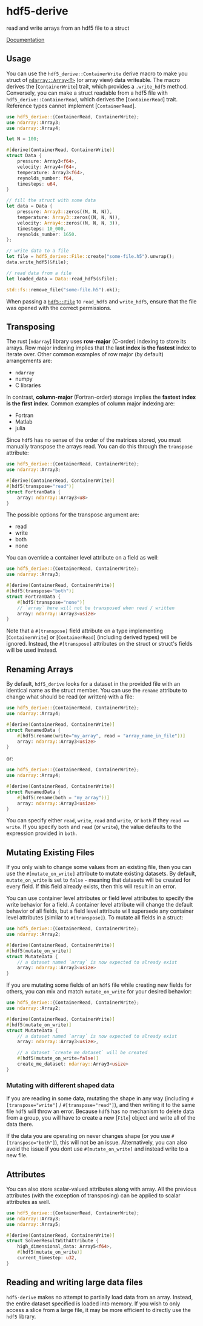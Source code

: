 # hdf5-derive

read and write arrays from an hdf5 file to a struct

[Documentation](https://fluid-dynamics-group.github.io/hdf5-derive-docs/hdf5_derive/index.html)

## Usage

You can use the `hdf5_derive::ContainerWrite` derive macro to make you struct of [`ndarray::Array<T>`](`ndarray::Array`) (or array view) data writeable. The macro
derives the [`ContainerWrite`] trait, which provides a `.write_hdf5` method. Conversely, you can make a struct readable from a hdf5 file with `hdf5_derive::ContainerRead`,
which derives the [`ContainerRead`] trait. Reference types cannot implement [`ContainerRead`].

```rust
use hdf5_derive::{ContainerRead, ContainerWrite};
use ndarray::Array3;
use ndarray::Array4;

let N = 100;

#[derive(ContainerRead, ContainerWrite)]
struct Data {
	pressure: Array3<f64>,
	velocity: Array4<f64>,
	temperature: Array3<f64>,
	reynolds_number: f64,
	timesteps: u64,
}

// fill the struct with some data
let data = Data {
	pressure: Array3::zeros((N, N, N)),
	temperature: Array3::zeros((N, N, N)),
	velocity: Array4::zeros((N, N, N, 3)),
	timesteps: 10_000,
	reynolds_number: 1650.
};

// write data to a file
let file = hdf5_derive::File::create("some-file.h5").unwrap();
data.write_hdf5(&file);

// read data from a file
let loaded_data = Data::read_hdf5(&file);

std::fs::remove_file("some-file.h5").ok();
```

When passing a [`hdf5::File`](hdf5::File) to `read_hdf5` and `write_hdf5`, ensure that the 
file was opened with the correct permissions.

## Transposing

The rust [`ndarray`] library uses **row-major** (C-order) indexing to store its arrays. Row major indexing
implies that the **last index is the fastest** index to iterate over. Other common examples of row major (by default)
arrangements are:

* `ndarray`
* numpy
* C libraries

In contrast, **column-major** (Fortran-order) storage implies the **fastest index is the first index**. Common 
examples of column major indexing are:

* Fortran
* Matlab
* julia

Since `hdf5` has no sense of the order of the matrices stored, you must manually transpose the arrays read. You can do this through
the `transpose` attribute:

```rust
use hdf5_derive::{ContainerRead, ContainerWrite};
use ndarray::Array3;

#[derive(ContainerRead, ContainerWrite)]
#[hdf5(transpose="read")]
struct FortranData {
	array: ndarray::Array3<u8>
}
```

The possible options for the transpose argument are:

* read
* write
* both
* none

You can override a container level attribute on a field as well:

```rust
use hdf5_derive::{ContainerRead, ContainerWrite};
use ndarray::Array3;

#[derive(ContainerRead, ContainerWrite)]
#[hdf5(transpose="both")]
struct FortranData {
	#[hdf5(transpose="none")]
	// `array` here will not be transposed when read / written
	array: ndarray::Array3<usize>
}
```

Note that a `#[transpose]` field attribute on a type implementing [`ContainerWrite`] or [`ContainerRead`]
(including derived types) will be ignored. Instead, the `#[transpose]` attributes on the struct or struct's fields will be
used instead.

## Renaming Arrays

By default, `hdf5_derive` looks for a dataset in the provided file with an identical name as the struct member.
You can use the `rename` attribute to change what should be read (or written) with a file:

```rust
use hdf5_derive::{ContainerRead, ContainerWrite};
use ndarray::Array4;

#[derive(ContainerRead, ContainerWrite)]
struct RenamedData {
	#[hdf5(rename(write="my_array", read = "array_name_in_file"))]
	array: ndarray::Array3<usize>
}
```

or:

```rust
use hdf5_derive::{ContainerRead, ContainerWrite};
use ndarray::Array4;

#[derive(ContainerRead, ContainerWrite)]
struct RenamedData {
	#[hdf5(rename(both = "my_array"))]
	array: ndarray::Array3<usize>
}
```

You can specify either `read`, `write`, `read` and `write`, or `both` if they `read == write`. If you 
specify `both` and `read` (or `write`), the value defaults to the expression provided in `both`.

## Mutating Existing Files

If you only wish to change some values from an existing file, then you can use the `#[mutate_on_write]` attribute
to mutate existing datasets. By default, `mutate_on_write` is set to `false` - meaning that datasets will be 
created for every field. If this field already exists, then this will result in an error. 

You can use container level attributes or field level attributes to specify the write behavior for a field. A container
level attribute will change the default behavior of all fields, but a field level attribute will supersede any container
level attributes (similar to `#[transpose]`). To mutate all fields in a struct:

```rust
use hdf5_derive::{ContainerRead, ContainerWrite};
use ndarray::Array2;

#[derive(ContainerRead, ContainerWrite)]
#[hdf5(mutate_on_write)]
struct MutateData {
	// a dataset named `array` is now expected to already exist
	array: ndarray::Array3<usize>
}
```

If you are mutating some fields of an `hdf5` file while creating new fields for others, you can mix and match 
`mutate_on_write` for your desired behavior:

```rust
use hdf5_derive::{ContainerRead, ContainerWrite};
use ndarray::Array2;

#[derive(ContainerRead, ContainerWrite)]
#[hdf5(mutate_on_write)]
struct MutateData {
	// a dataset named `array` is now expected to already exist
	array: ndarray::Array3<usize>,

	// a dataset `create_me_dataset` will be created 
	#[hdf5(mutate_on_write=false)]
	create_me_dataset: ndarray::Array3<usize>
}
```

### Mutating with different shaped data

If you are reading in some data, mutating the shape in any way (including `#[transpose="write"]` / `#[transpose="read"]`),
and then writing it to the same file `hdf5` will throw an error. Because `hdf5` has no mechanism 
to delete data from a group, you will have to create a new [`File`] object and write all of the data there. 

If the data you are operating on never changes shape (or you use `#[transpose="both"]`), this will not be an issue. Alternatively,
you can also avoid the issue if you dont use `#[mutate_on_write]` and instead write to a new file.

## Attributes

You can also store scalar-valued attributes along with array.
All the previous attributes (with the exception of transposing) can be applied to scalar attributes as
well.

```rust
use hdf5_derive::{ContainerRead, ContainerWrite};
use ndarray::Array3;
use ndarray::Array5;

#[derive(ContainerRead, ContainerWrite)]
struct SolverResultWithAttribute {
	high_dimensional_data: Array5<f64>,
	#[hdf5(mutate_on_write)]
	current_timestep: u32,
}
```

## Reading and writing large data files

`hdf5-derive` makes no attempt to partially load data from an array. Instead, the entire dataset specified is loaded
into memory. If you wish to only access a slice from a large file, it may be more efficient to directly use the `hdf5`
library.

